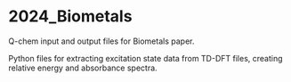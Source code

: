 # 2024_Biometals
Q-chem input and output files for Biometals paper.

<!--DFT and TD-DFT studies to elucidate the configurational isomers of ferric aerobactin, ferric petrobactin, and their ferric photoproducts-->
<!--Sasha Gardner, Carl J. Carrano, Yuezhi Mao, Frithjof C. Küpper, Andrew Cooksy-->

Python files for extracting excitation state data from TD-DFT files, creating relative energy and absorbance spectra.
